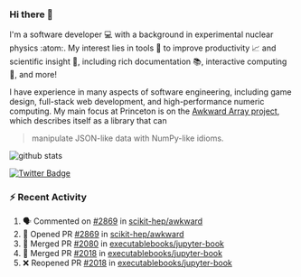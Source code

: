 ### Hi there 👋 

I'm a software developer 💻 with a background in experimental nuclear physics :atom:. My interest lies in tools :wrench: to improve productivity :chart_with_upwards_trend: and scientific insight :telescope:, including rich documentation 📚, interactive computing 🧮, and more! 

I have experience in many aspects of software engineering, including game design, full-stack web development, and high-performance numeric computing. My main focus at Princeton is on the [Awkward Array project](awkward-array.org/), which describes itself as a library that can 
> manipulate JSON-like data with NumPy-like idioms.

![github stats](https://github-readme-stats.vercel.app/api?username=agoose77&show_icons=true&hide_rank=true&hide_title=true&bg_color=30,e76445,904e95&text_color=efe3ec&icon_color=efe3ec)
<!--
**agoose77/agoose77** is a ✨ _special_ ✨ repository because its `README.md` (this file) appears on your GitHub profile.

Here are some ideas to get you started:

- 🔭 I’m currently working on ...
- 🌱 I’m currently learning ...
- 👯 I’m looking to collaborate on ...
- 🤔 I’m looking for help with ...
- 💬 Ask me about ...
- 📫 How to reach me: ...
- 😄 Pronouns: ...
- ⚡ Fun fact: ...
-->

[![Twitter Badge](https://img.shields.io/twitter/follow/agoose77?style=flat-square&logo=Twitter&logoColor=white&color=cornflowerblue)](https://twitter.com/agoose77)

### :zap: Recent Activity

<!--START_SECTION:activity-->
1. 🗣 Commented on [#2869](https://github.com/scikit-hep/awkward/pull/2869#issuecomment-1839769824) in [scikit-hep/awkward](https://github.com/scikit-hep/awkward)
2. 💪 Opened PR [#2869](https://github.com/scikit-hep/awkward/pull/2869) in [scikit-hep/awkward](https://github.com/scikit-hep/awkward)
3. 🎉 Merged PR [#2080](https://github.com/executablebooks/jupyter-book/pull/2080) in [executablebooks/jupyter-book](https://github.com/executablebooks/jupyter-book)
4. 🎉 Merged PR [#2018](https://github.com/executablebooks/jupyter-book/pull/2018) in [executablebooks/jupyter-book](https://github.com/executablebooks/jupyter-book)
5. ❌ Reopened PR [#2018](https://github.com/executablebooks/jupyter-book/pull/2018) in [executablebooks/jupyter-book](https://github.com/executablebooks/jupyter-book)
<!--END_SECTION:activity-->
